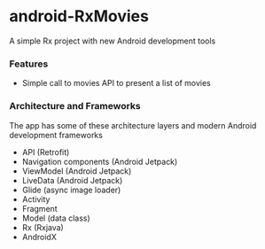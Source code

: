 # android-RxMovies
A simple Rx project with new Android development tools
### Features
- Simple call to movies API to present a list of movies
### Architecture and Frameworks
The app has some of these architecture layers and modern Android development frameworks
- API (Retrofit)
- Navigation components (Android Jetpack)
- ViewModel (Android Jetpack)
- LiveData (Android Jetpack)
- Glide (async image loader)
- Activity
- Fragment
- Model (data class)
- Rx (Rxjava)
- AndroidX 
